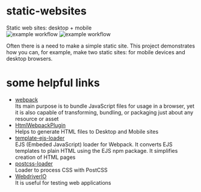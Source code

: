 # static-websites
Static web sites: desktop + mobile  
![example workflow](https://github.com/zhurlik/static-websites/actions/workflows/build-and-test-desktop.yml/badge.svg)
![example workflow](https://github.com/zhurlik/static-websites/actions/workflows/build-and-test-mobile.yml/badge.svg)

Often there is a need to make a simple static site. This project demonstrates how you can, for example, make two static sites: for mobile devices and desktop browsers.

# some helpful links
* [webpack](https://webpack.js.org/guides/)  
Its main purpose is to bundle JavaScript files for usage in a browser, yet it is also capable of transforming, bundling, or packaging just about any resource or asset
* [HtmlWebpackPlugin](https://webpack.js.org/plugins/html-webpack-plugin/#root)  
  Helps to generate HTML files to Desktop and Mobile sites
* [template-ejs-loader](https://www.npmjs.com/package/template-ejs-loader)  
EJS (Embeded JavaScript) loader for Webpack. It converts EJS templates to plain HTML using the EJS npm package. It simplifies creation of HTML pages
* [postcss-loader](https://webpack.js.org/loaders/postcss-loader/)  
Loader to process CSS with PostCSS
* [WebdriverIO](https://webdriver.io/)  
It is useful for testing web applications
